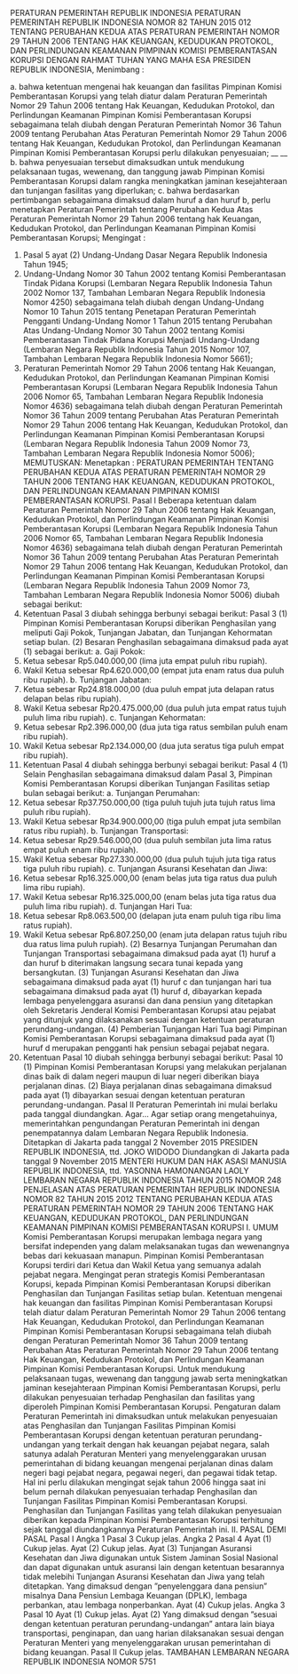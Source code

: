  PERATURAN PEMERINTAH REPUBLIK INDONESIA PERATURAN PEMERINTAH REPUBLIK INDONESIA NOMOR 82 TAHUN 2015 012 TENTANG PERUBAHAN KEDUA ATAS PERATURAN PEMERINTAH NOMOR 29 TAHUN 2006 TENTANG HAK KEUANGAN, KEDUDUKAN PROTOKOL, DAN PERLINDUNGAN KEAMANAN PIMPINAN KOMISI PEMBERANTASAN KORUPSI
DENGAN RAHMAT TUHAN YANG MAHA ESA PRESIDEN REPUBLIK INDONESIA,
Menimbang :

a. bahwa ketentuan mengenai hak keuangan dan fasilitas Pimpinan Komisi Pemberantasan Korupsi yang telah diatur dalam Peraturan Pemerintah Nomor 29 Tahun 2006 tentang Hak Keuangan, Kedudukan Protokol, dan Perlindungan Keamanan Pimpinan Komisi Pemberantasan Korupsi sebagaimana telah diubah dengan Peraturan Pemerintah Nomor 36 Tahun 2009 tentang Perubahan Atas Peraturan Pemerintah Nomor 29 Tahun 2006 tentang Hak Keuangan, Kedudukan Protokol, dan Perlindungan Keamanan Pimpinan Komisi Pemberantasan Korupsi perlu dilakukan penyesuaian; __ __ b. bahwa penyesuaian tersebut dimaksudkan untuk mendukung pelaksanaan tugas, wewenang, dan tanggung jawab Pimpinan Komisi Pemberantasan Korupsi dalam rangka meningkatkan jaminan kesejahteraan dan tunjangan fasilitas yang diperlukan;
c. bahwa berdasarkan pertimbangan sebagaimana dimaksud dalam huruf a dan huruf b, perlu menetapkan Peraturan Pemerintah tentang Perubahan Kedua Atas Peraturan Pemerintah Nomor 29 Tahun 2006 tentang hak Keuangan, Kedudukan Protokol, dan Perlindungan Keamanan Pimpinan Komisi Pemberantasan Korupsi;
Mengingat :

1. Pasal 5 ayat (2) Undang-Undang Dasar Negara Republik Indonesia Tahun 1945;
2. Undang-Undang Nomor 30 Tahun 2002 tentang Komisi Pemberantasan Tindak Pidana Korupsi (Lembaran Negara Republik Indonesia Tahun 2002 Nomor 137, Tambahan Lembaran Negara Republik Indonesia Nomor 4250) sebagaimana telah diubah dengan Undang-Undang Nomor 10 Tahun 2015 tentang Penetapan Peraturan Pemerintah Pengganti Undang-Undang Nomor 1 Tahun 2015 tentang Perubahan Atas Undang-Undang Nomor 30 Tahun 2002 tentang Komisi Pemberantasan Tindak Pidana Korupsi Menjadi Undang-Undang (Lembaran Negara Republik Indonesia Tahun 2015 Nomor 107, Tambahan Lembaran Negara Republik Indonesia Nomor 5661);
3. Peraturan Pemerintah Nomor 29 Tahun 2006 tentang Hak Keuangan, Kedudukan Protokol, dan Perlindungan Keamanan Pimpinan Komisi Pemberantasan Korupsi (Lembaran Negara Republik Indonesia Tahun 2006 Nomor 65, Tambahan Lembaran Negara Republik Indonesia Nomor 4636) sebagaimana telah diubah dengan Peraturan Pemerintah Nomor 36 Tahun 2009 tentang Perubahan Atas Peraturan Pemerintah Nomor 29 Tahun 2006 tentang Hak Keuangan, Kedudukan Protokol, dan Perlindungan Keamanan Pimpinan Komisi Pemberantasan Korupsi (Lembaran Negara Republik Indonesia Tahun 2009 Nomor 73, Tambahan Lembaran Negara Republik Indonesia Nomor 5006);
MEMUTUSKAN:
 Menetapkan : PERATURAN PEMERINTAH TENTANG PERUBAHAN KEDUA ATAS PERATURAN PEMERINTAH NOMOR 29 TAHUN 2006 TENTANG HAK KEUANGAN, KEDUDUKAN PROTOKOL, DAN PERLINDUNGAN KEAMANAN PIMPINAN KOMISI PEMBERANTASAN KORUPSI.
Pasal I
Beberapa ketentuan dalam Peraturan Pemerintah Nomor 29 Tahun 2006 tentang Hak Keuangan, Kedudukan Protokol, dan Perlindungan Keamanan Pimpinan Komisi Pemberantasan Korupsi (Lembaran Negara Republik Indonesia Tahun 2006 Nomor 65, Tambahan Lembaran Negara Republik Indonesia Nomor 4636) sebagaimana telah diubah dengan Peraturan Pemerintah Nomor 36 Tahun 2009 tentang Perubahan Atas Peraturan Pemerintah Nomor 29 Tahun 2006 tentang Hak Keuangan, Kedudukan Protokol, dan Perlindungan Keamanan Pimpinan Komisi Pemberantasan Korupsi (Lembaran Negara Republik Indonesia Tahun 2009 Nomor 73, Tambahan Lembaran Negara Republik Indonesia Nomor 5006) diubah sebagai berikut:
1. Ketentuan Pasal 3 diubah sehingga berbunyi sebagai berikut:
Pasal 3
(1) Pimpinan Komisi Pemberantasan Korupsi diberikan Penghasilan yang meliputi Gaji Pokok, Tunjangan Jabatan, dan Tunjangan Kehormatan setiap bulan.
(2) Besaran Penghasilan sebagaimana dimaksud pada ayat (1) sebagai berikut:
a. Gaji Pokok:
1. Ketua sebesar Rp5.040.000,00 (lima juta empat puluh ribu rupiah).
2. Wakil Ketua sebesar Rp4.620.000,00 (empat juta enam ratus dua puluh ribu rupiah).
b. Tunjangan Jabatan:
1. Ketua sebesar Rp24.818.000,00 (dua puluh empat juta delapan ratus delapan belas ribu rupiah).
2. Wakil Ketua sebesar Rp20.475.000,00 (dua puluh juta empat ratus tujuh puluh lima ribu rupiah).
c. Tunjangan Kehormatan:
1. Ketua sebesar Rp2.396.000,00 (dua juta tiga ratus sembilan puluh enam ribu rupiah).
2. Wakil Ketua sebesar Rp2.134.000,00 (dua juta seratus tiga puluh empat ribu rupiah).
2. Ketentuan Pasal 4 diubah sehingga berbunyi sebagai berikut:
Pasal 4
(1) Selain Penghasilan sebagaimana dimaksud dalam Pasal 3, Pimpinan Komisi Pemberantasan Korupsi diberikan Tunjangan Fasilitas setiap bulan sebagai berikut:
a. Tunjangan Perumahan:
1. Ketua sebesar Rp37.750.000,00 (tiga puluh tujuh juta tujuh ratus lima puluh ribu rupiah).
2. Wakil Ketua sebesar Rp34.900.000,00 (tiga puluh empat juta sembilan ratus ribu rupiah).
b. Tunjangan Transportasi:
1. Ketua sebesar Rp29.546.000,00 (dua puluh sembilan juta lima ratus empat puluh enam ribu rupiah).
2. Wakil Ketua sebesar Rp27.330.000,00 (dua puluh tujuh juta tiga ratus tiga puluh ribu rupiah).
c. Tunjangan Asuransi Kesehatan dan Jiwa:
1. Ketua sebesar Rp16.325.000,00 (enam belas juta tiga ratus dua puluh lima ribu rupiah).
2. Wakil Ketua sebesar Rp16.325.000,00 (enam belas juta tiga ratus dua puluh lima ribu rupiah).
d. Tunjangan Hari Tua:
1. Ketua sebesar Rp8.063.500,00 (delapan juta enam puluh tiga ribu lima ratus rupiah).
2. Wakil Ketua sebesar Rp6.807.250,00 (enam juta delapan ratus tujuh ribu dua ratus lima puluh rupiah).
(2) Besarnya Tunjangan Perumahan dan Tunjangan Transportasi sebagaimana dimaksud pada ayat (1) huruf a dan huruf b diterimakan langsung secara tunai kepada yang bersangkutan.
(3) Tunjangan Asuransi Kesehatan dan Jiwa sebagaimana dimaksud pada ayat (1) huruf c dan tunjangan hari tua sebagaimana dimaksud pada ayat (1) huruf d, dibayarkan kepada lembaga penyelenggara asuransi dan dana pensiun yang ditetapkan oleh Sekretaris Jenderal Komisi Pemberantasan Korupsi atau pejabat yang ditunjuk yang dilaksanakan sesuai dengan ketentuan peraturan perundang-undangan.
(4) Pemberian Tunjangan Hari Tua bagi Pimpinan Komisi Pemberantasan Korupsi sebagaimana dimaksud pada ayat (1) huruf d merupakan pengganti hak pensiun sebagai pejabat negara.
3. Ketentuan Pasal 10 diubah sehingga berbunyi sebagai berikut:
Pasal 10
(1) Pimpinan Komisi Pemberantasan Korupsi yang melakukan perjalanan dinas baik di dalam negeri maupun di luar negeri diberikan biaya perjalanan dinas.
(2) Biaya perjalanan dinas sebagaimana dimaksud pada ayat (1) dibayarkan sesuai dengan ketentuan peraturan perundang-undangan.
Pasal II
Peraturan Pemerintah ini mulai berlaku pada tanggal diundangkan. Agar...
Agar setiap orang mengetahuinya, memerintahkan pengundangan Peraturan Pemerintah ini dengan penempatannya dalam Lembaran Negara Republik Indonesia. Ditetapkan di Jakarta pada tanggal 2 November 2015 PRESIDEN REPUBLIK INDONESIA, ttd. JOKO WIDODO Diundangkan di Jakarta pada tanggal 9 November 2015 MENTERI HUKUM DAN HAK ASASI MANUSIA REPUBLIK INDONESIA, ttd. YASONNA HAMONANGAN LAOLY LEMBARAN NEGARA REPUBLIK INDONESIA TAHUN 2015 NOMOR 248 PENJELASAN ATAS PERATURAN PEMERINTAH REPUBLIK INDONESIA NOMOR 82 TAHUN 2015 2012 TENTANG PERUBAHAN KEDUA ATAS PERATURAN PEMERINTAH NOMOR 29 TAHUN 2006 TENTANG HAK KEUANGAN, KEDUDUKAN PROTOKOL, DAN PERLINDUNGAN KEAMANAN PIMPINAN KOMISI PEMBERANTASAN KORUPSI I. UMUM Komisi Pemberantasan Korupsi merupakan lembaga negara yang bersifat independen yang dalam melaksanakan tugas dan wewenangnya bebas dari kekuasaan manapun. Pimpinan Komisi Pemberantasan Korupsi terdiri dari Ketua dan Wakil Ketua yang semuanya adalah pejabat negara. Mengingat peran strategis Komisi Pemberantasan Korupsi, kepada Pimpinan Komisi Pemberantasan Korupsi diberikan Penghasilan dan Tunjangan Fasilitas setiap bulan. Ketentuan mengenai hak keuangan dan fasilitas Pimpinan Komisi Pemberantasan Korupsi telah diatur dalam Peraturan Pemerintah Nomor 29 Tahun 2006 tentang Hak Keuangan, Kedudukan Protokol, dan Perlindungan Keamanan Pimpinan Komisi Pemberantasan Korupsi sebagaimana telah diubah dengan Peraturan Pemerintah Nomor 36 Tahun 2009 tentang Perubahan Atas Peraturan Pemerintah Nomor 29 Tahun 2006 tentang Hak Keuangan, Kedudukan Protokol, dan Perlindungan Keamanan Pimpinan Komisi Pemberantasan Korupsi. Untuk mendukung pelaksanaan tugas, wewenang dan tanggung jawab serta meningkatkan jaminan kesejahteraan Pimpinan Komisi Pemberantasan Korupsi, perlu dilakukan penyesuaian terhadap Penghasilan dan fasilitas yang diperoleh Pimpinan Komisi Pemberantasan Korupsi. Pengaturan dalam Peraturan Pemerintah ini dimaksudkan untuk melakukan penyesuaian atas Penghasilan dan Tunjangan Fasilitas Pimpinan Komisi Pemberantasan Korupsi dengan ketentuan peraturan perundang-undangan yang terkait dengan hak keuangan pejabat negara, salah satunya adalah Peraturan Menteri yang menyelenggarakan urusan pemerintahan di bidang keuangan mengenai perjalanan dinas dalam negeri bagi pejabat negara, pegawai negeri, dan pegawai tidak tetap. Hal ini perlu dilakukan mengingat sejak tahun 2006 hingga saat ini belum pernah dilakukan penyesuaian terhadap Penghasilan dan Tunjangan Fasilitas Pimpinan Komisi Pemberantasan Korupsi. Penghasilan dan Tunjangan Fasilitas yang telah dilakukan penyesuaian diberikan kepada Pimpinan Komisi Pemberantasan Korupsi terhitung sejak tanggal diundangkannya Peraturan Pemerintah ini. II. PASAL DEMI PASAL
Pasal I
Angka 1
Pasal 3
Cukup jelas. Angka 2
Pasal 4
Ayat (1) Cukup jelas. Ayat (2) Cukup jelas. Ayat (3) Tunjangan Asuransi Kesehatan dan Jiwa digunakan untuk Sistem Jaminan Sosial Nasional dan dapat digunakan untuk asuransi lain dengan ketentuan besarannya tidak melebihi Tunjangan Asuransi Kesehatan dan Jiwa yang telah ditetapkan. Yang dimaksud dengan ”penyelenggara dana pensiun” misalnya Dana Pensiun Lembaga Keuangan (DPLK), lembaga perbankan, atau lembaga nonperbankan. Ayat (4) Cukup jelas. Angka 3
Pasal 10
Ayat (1) Cukup jelas. Ayat (2) Yang dimaksud dengan ”sesuai dengan ketentuan peraturan perundang-undangan” antara lain biaya transportasi, penginapan, dan uang harian dilaksanakan sesuai dengan Peraturan Menteri yang menyelenggarakan urusan pemerintahan di bidang keuangan.
Pasal II
Cukup jelas. TAMBAHAN LEMBARAN NEGARA REPUBLIK INDONESIA NOMOR 5751